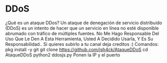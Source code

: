 # DDoS
¿Qué es un ataque DDos?  Un ataque de denegación de servicio distribuido (DDoS) es un intento de hacer que un servicio en línea no esté disponible  abrumado con tráfico de múltiples fuentes.  No Me Hago Responsable Del Uso Que Le Den A Esta Herramienta, Usted A Decidido Usarla, Y Es Su Responsabilidad..  Si quieres subirlo a tu canal deja creditos :)  Comandos:  pkg install -y git  git clone https://github.com/jsh4ck/AtaqueDDoS  cd AtaqueDDoS  python2 ddosjs.py  Ponen la IP y el puerto
